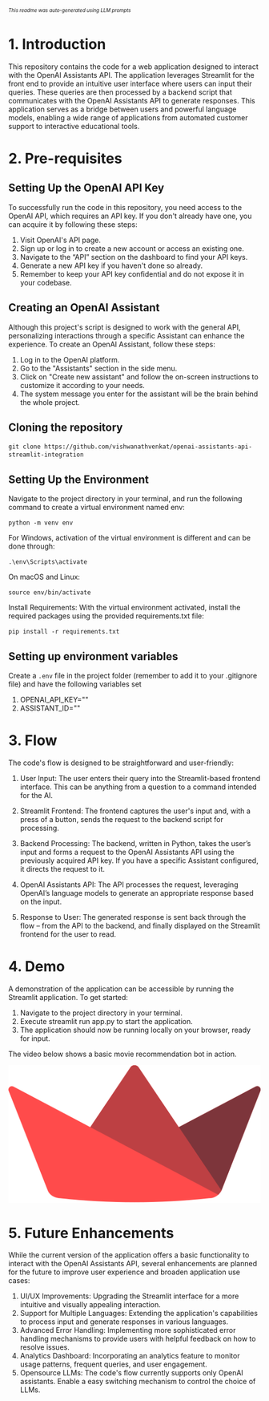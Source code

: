 <sub><sup>*This readme was auto-generated using LLM prompts*</sup></sub>
# 1. Introduction
This repository contains the code for a web application designed to interact with the OpenAI Assistants API. The application leverages Streamlit for the front end to provide an intuitive user interface where users can input their queries. These queries are then processed by a backend script that communicates with the OpenAI Assistants API to generate responses. This application serves as a bridge between users and powerful language models, enabling a wide range of applications from automated customer support to interactive educational tools.

# 2. Pre-requisites
## Setting Up the OpenAI API Key
To successfully run the code in this repository, you need access to the OpenAI API, which requires an API key. If you don't already have one, you can acquire it by following these steps:

1. Visit OpenAI's API page.
2. Sign up or log in to create a new account or access an existing one.
3. Navigate to the “API” section on the dashboard to find your API keys.
4. Generate a new API key if you haven't done so already.
5. Remember to keep your API key confidential and do not expose it in your codebase.

## Creating an OpenAI Assistant
Although this project's script is designed to work with the general API, personalizing interactions through a specific Assistant can enhance the experience. To create an OpenAI Assistant, follow these steps:

1. Log in to the OpenAI platform.
2. Go to the "Assistants" section in the side menu.
3. Click on "Create new assistant" and follow the on-screen instructions to customize it according to your needs.
4. The system message you enter for the assistant will be the brain behind the whole project.

## Cloning the repository
```
git clone https://github.com/vishwanathvenkat/openai-assistants-api-streamlit-integration
```

## Setting Up the Environment
Navigate to the project directory in your terminal, and run the following command to create a virtual environment named env:

    python -m venv env



For Windows, activation of the virtual environment is different and can be done through:

    .\env\Scripts\activate
On macOS and Linux:

    source env/bin/activate
Install Requirements: With the virtual environment activated, install the required packages using the provided requirements.txt file:

    pip install -r requirements.txt

## Setting up environment variables
Create a `.env` file in the project folder (remember to add it to your .gitignore file) and have the following variables set

1. OPENAI_API_KEY=""
2. ASSISTANT_ID=""


# 3. Flow
The code's flow is designed to be straightforward and user-friendly:

1. User Input: The user enters their query into the Streamlit-based frontend interface. This can be anything from a question to a command intended for the AI.

2. Streamlit Frontend: The frontend captures the user's input and, with a press of a button, sends the request to the backend script for processing.

3. Backend Processing: The backend, written in Python, takes the user’s input and forms a request to the OpenAI Assistants API using the previously acquired API key. If you have a specific Assistant configured, it directs the request to it.

4. OpenAI Assistants API: The API processes the request, leveraging OpenAI’s language models to generate an appropriate response based on the input.

5. Response to User: The generated response is sent back through the flow – from the API to the backend, and finally displayed on the Streamlit frontend for the user to read.

# 4. Demo
A demonstration of the application can be accessible by running the Streamlit application. To get started:


1. Navigate to the project directory in your terminal.
2. Execute streamlit run app.py to start the application.
3. The application should now be running locally on your browser, ready for input.

The video below shows a basic movie recommendation bot in action.

[![](streamlit-seeklogo.svg)](https://youtu.be/6Z6ZcoBW-C0)

# 5. Future Enhancements
While the current version of the application offers a basic functionality to interact with the OpenAI Assistants API, several enhancements are planned for the future to improve user experience and broaden application use cases:

1. UI/UX Improvements: Upgrading the Streamlit interface for a more intuitive and visually appealing interaction.
2. Support for Multiple Languages: Extending the application's capabilities to process input and generate responses in various languages.
3. Advanced Error Handling: Implementing more sophisticated error handling mechanisms to provide users with helpful feedback on how to resolve issues.
4. Analytics Dashboard: Incorporating an analytics feature to monitor usage patterns, frequent queries, and user engagement.
5. Opensource LLMs: The code's flow currently supports only OpenAI assistants. Enable a easy switching mechanism to control the choice of LLMs.
